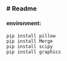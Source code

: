 ### # Readme

#### environment:

```
pip install pillow
pip install Merge
pip install scipy
pip install graphics
```

